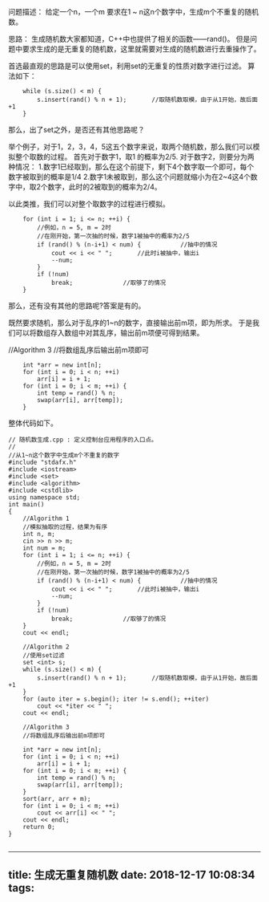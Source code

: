 问题描述：
给定一个n，一个m
要求在1 ~ n这n个数字中，生成m个不重复的随机数。

思路：
生成随机数大家都知道，C++中也提供了相关的函数——rand()。
但是问题中要求生成的是无重复的随机数，这里就需要对生成的随机数进行去重操作了。

首选最直观的思路是可以使用set，利用set的无重复的性质对数字进行过滤。
算法如下：

```
	while (s.size() < m) {
		s.insert(rand() % n + 1);		//取随机数取模，由于从1开始，故后面+1
	}
```

那么，出了set之外，是否还有其他思路呢？

举个例子，对于1，2，3，4，5这五个数字来说，取两个随机数，那么我们可以模拟整个取数的过程。
首先对于数字1，取1 的概率为2/5.
对于数字2，则要分为两种情况：
1.数字1已经取到，那么在这个前提下，剩下4个数字取一个即可，每个数字被取到的概率是1/4
2.数字1未被取到，那么这个问题就缩小为在2~4这4个数字中，取2个数字，此时的2被取到的概率为2/4。

以此类推，我们可以对整个取数字的过程进行模拟。

```
	for (int i = 1; i <= n; ++i) {
		//例如，n = 5, m = 2时
		//在刚开始，第一次抽的时候，数字1被抽中的概率为2/5
		if (rand() % (n-i+1) < num) {			//抽中的情况
			cout << i << " ";		//此时i被抽中，输出i
			--num;
		}
		if (!num)
			break;				//取够了的情况
	}
```

那么，还有没有其他的思路呢?答案是有的。

既然要求随机，那么对于乱序的1~n的数字，直接输出前m项，即为所求。
于是我们可以将数组存入数组中对其乱序，输出前m项便可得到结果。

//Algorithm 3 
	//将数组乱序后输出前m项即可

```
	int *arr = new int[n];
	for (int i = 0; i < n; ++i)
		arr[i] = i + 1;
	for (int i = 0; i < m; ++i) {
		int temp = rand() % n;
		swap(arr[i], arr[temp]);
	}
```

整体代码如下。

```
// 随机数生成.cpp : 定义控制台应用程序的入口点。
//
//从1~n这个数字中生成m个不重复的数字
#include "stdafx.h"
#include <iostream>
#include <set>
#include <algorithm>
#include <cstdlib>
using namespace std;
int main()
{
	//Algorithm 1
	//模拟抽取的过程，结果为有序
	int n, m;
	cin >> n >> m;
	int num = m;
	for (int i = 1; i <= n; ++i) {
		//例如，n = 5, m = 2时
		//在刚开始，第一次抽的时候，数字1被抽中的概率为2/5
		if (rand() % (n-i+1) < num) {			//抽中的情况
			cout << i << " ";		//此时i被抽中，输出i
			--num;
		}
		if (!num)
			break;				//取够了的情况
	}
	cout << endl;

	//Algorithm 2 
	//使用set过滤
	set <int> s;
	while (s.size() < m) {
		s.insert(rand() % n + 1);		//取随机数取模，由于从1开始，故后面+1
	}
	for (auto iter = s.begin(); iter != s.end(); ++iter)
		cout << *iter << " ";
	cout << endl;

	//Algorithm 3 
	//将数组乱序后输出前m项即可

	int *arr = new int[n];
	for (int i = 0; i < n; ++i)
		arr[i] = i + 1;
	for (int i = 0; i < m; ++i) {
		int temp = rand() % n;
		swap(arr[i], arr[temp]);
	}
	sort(arr, arr + m);
	for (int i = 0; i < m; ++i)
		cout << arr[i] << " ";
	cout << endl;
    return 0;
}


```
---
title: 生成无重复随机数
date: 2018-12-17 10:08:34
tags:
---
